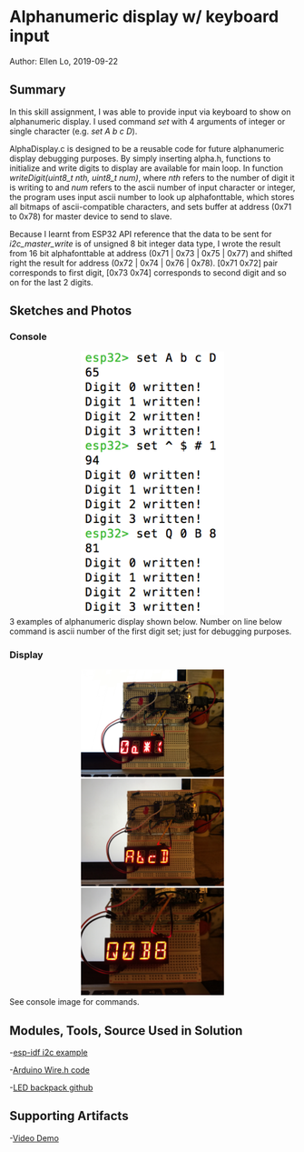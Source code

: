 #  Alphanumeric display w/ keyboard input

Author: Ellen Lo, 2019-09-22

## Summary
In this skill assignment, I was able to provide input via keyboard to show on alphanumeric display. I used command *set* with 4 arguments of integer or single character (e.g. *set A b c D*).

AlphaDisplay.c is designed to be a reusable code for future alphanumeric display debugging purposes. By simply inserting alpha.h, functions to initialize and write digits to display are available for main loop. In function *writeDigit(uint8_t nth, uint8_t num)*, where *nth* refers to the number of digit it is writing to and *num* refers to the ascii number of input character or integer, the program uses input ascii number to look up alphafonttable, which stores all bitmaps of ascii-compatible characters, and sets buffer at address (0x71 to 0x78) for master device to send to slave. 

Because I learnt from ESP32 API reference that the data to be sent for *i2c_master_write* is of unsigned 8 bit integer data type, I wrote the result from 16 bit alphafonttable at address (0x71 | 0x73 | 0x75 | 0x77) and shifted right the result for address (0x72 | 0x74 | 0x76 | 0x78). [0x71 0x72] pair corresponds to first digit, [0x73 0x74] corresponds to second digit and so on for the last 2 digits.

## Sketches and Photos
### Console
<center><img src="./img/console.png" width="50%" /></center>
3 examples of alphanumeric display shown below. Number on line below command is ascii number of the first digit set; just for debugging purposes.

### Display
<center><img src="./img/IMG_2393.jpeg" width="50%" /></center>
<center><img src="./img/IMG_2394.jpeg" width="50%" /></center>
<center><img src="./img/IMG_2395.jpeg" width="50%" /></center>
See console image for commands.


## Modules, Tools, Source Used in Solution
-[esp-idf i2c example](https://github.com/espressif/esp-idf/tree/affe75a10250564353d088f6b9a74dbb6f1ea0df/examples/peripherals/i2c)

-[Arduino Wire.h code](https://github.com/esp8266/Arduino/blob/master/libraries/Wire/Wire.h)

-[LED backpack github](https://github.com/adafruit/Adafruit_LED_Backpack/blob/master/Adafruit_LEDBackpack.cpp)

## Supporting Artifacts
-[Video Demo](https://youtu.be/nVKqPdXi-6U)
